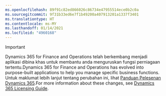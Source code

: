 ```yaml
---
ms.openlocfilehash: 89f91c82ed866026c86734e47955514ece0b2c0a
ms.sourcegitcommit: 9f31b33ed6e7f1b49200a407913201a1337f3401
ms.translationtype: HT
ms.contentlocale: ms-MY
ms.lasthandoff: 01/14/2021
ms.locfileid: "4960168"
---
```

> [!IMPORTANT]
> <span data-ttu-id="18f24-101">Dynamics 365 for Finance and Operations telah berkembang menjadi aplikasi dibina khas untuk membantu anda menguruskan fungsi perniagaan tertentu.</span><span class="sxs-lookup"><span data-stu-id="18f24-101">Dynamics 365 for Finance and Operations has evolved into purpose-built applications to help you manage specific business functions.</span></span> <span data-ttu-id="18f24-102">Untuk maklumat lebih lanjut tentang perubahan ini, lihat [Panduan Pelesenan Dynamics 365](https://go.microsoft.com/fwlink/p/?LinkId=866544).</span><span class="sxs-lookup"><span data-stu-id="18f24-102">For more information about these changes, see [Dynamics 365 Licensing Guide](https://go.microsoft.com/fwlink/p/?LinkId=866544).</span></span>
 
